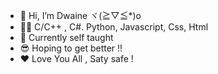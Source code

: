 - 👋 Hi, I’m Dwaine  ヾ(≧▽≦*)o
- 👨‍💻 C/C++ , C#. Python, Javascript, Css, Html
- 💞️ Currently self taught
- 😎 Hoping to get better !!
- ❤ Love You All , Saty safe !

<!---
DwaineDawn/DwaineDawn is a ✨ special ✨ repository because its `README.md` (this file) appears on your GitHub profile.
You can click the Preview link to take a look at your changes.
--->
